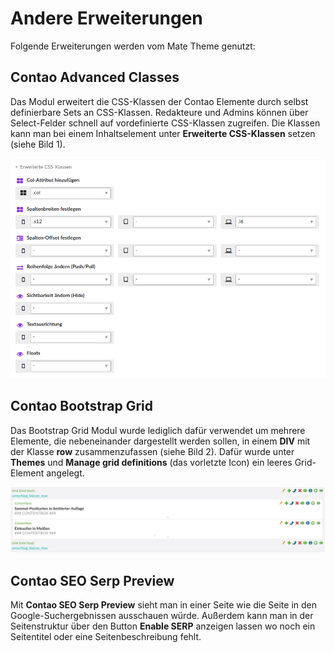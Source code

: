 
# Andere Erweiterungen

Folgende Erweiterungen werden vom Mate Theme genutzt:

## Contao Advanced Classes

Das Modul erweitert die CSS-Klassen der Contao Elemente durch selbst definierbare Sets an CSS-Klassen. Redakteure und Admins können über Select-Felder schnell auf vordefinierte CSS-Klassen zugreifen. Die Klassen kann man bei einem Inhaltselement unter **Erweiterte CSS-Klassen** setzen \(siehe Bild 1\).

![Bild 1: Erweiterte CSS-Klassen](_images/mate-theme/advanced_classes.png)

## Contao Bootstrap Grid

Das Bootstrap Grid Modul wurde lediglich dafür verwendet um mehrere Elemente, die nebeneinander dargestellt werden sollen, in einem **DIV** mit der Klasse **row** zusammenzufassen \(siehe Bild 2\). Dafür wurde unter **Themes** und **Manage grid definitions** \(das vorletzte Icon\) ein leeres Grid-Element angelegt.

![Bild 2: Zwei Elemente mit einem Grid-Umschlag](_images/mate-theme/bootstrap-grid.png "Title")

## Contao SEO Serp Preview

Mit **Contao SEO Serp Preview** sieht man in einer Seite wie die Seite in den Google-Suchergebnissen ausschauen würde. Außerdem kann man in der Seitenstruktur über den Button **Enable SERP** anzeigen lassen wo noch ein Seitentitel oder eine Seitenbeschreibung fehlt.
